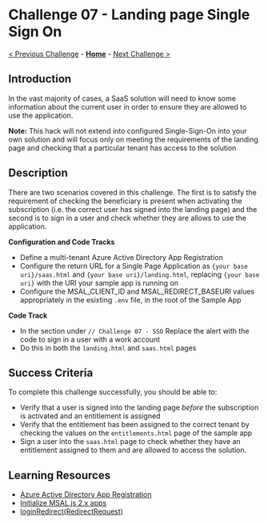 # Challenge 07 - Landing page Single Sign On

[< Previous Challenge](./Challenge-06.md) - **[Home](../README.md)** - [Next Challenge >](./Challenge-08.md)

## Introduction

In the vast majority of cases, a SaaS solution will need to know some information about the current user in order to ensure they are allowed to use the application.

**Note:** This hack will not extend into configured Single-Sign-On into your own solution and will focus only on meeting the requirements of the landing page and checking that a particular tenant has access to the solution

## Description

There are two scenarios covered in this challenge. The first is to satisfy the requirement of checking the beneficiary is present when activating the subscription (i.e. the correct user has signed into the landing page) and the second is to sign in a user and check whether they are allows to use the application.

**Configuration and Code Tracks**

- Define a multi-tenant Azure Active Directory App Registration
- Configure the return URL for a Single Page Application as `{your base uri}/saas.html` and `{your base uri}/landing.html`, replacing `{your base uri}` with the URI your sample app is running on
- Configure the MSAL_CLIENT_ID and MSAL_REDIRECT_BASEURI values appropriately in the esixting `.env` file, in the root of the Sample App

**Code Track**

- In the section under `// Challenge 07 - SSO` Replace the alert with the code to sign in a user with a work account
- Do this in both the `landing.html` and `saas.html` pages

## Success Criteria

To complete this challenge successfully, you should be able to:
- Verify that a user is signed into the landing page _before_ the subscription is activated and an entitlement is assigned
- Verify that the entitlement has been assigned to the correct tenant by checking the values on the `entitlements.html` page of the sample app
- Sign a user into the `saas.html` page to check whether they have an entitlement assigned to them and are allowed to access the solution.

## Learning Resources

- [Azure Active Directory App Registration](https://docs.microsoft.com/en-us/azure/active-directory/develop/quickstart-register-app)
- [Initialize MSAL.js 2.x apps](https://learn.microsoft.com/en-us/azure/active-directory/develop/msal-js-initializing-client-applications#initialize-msaljs-2x-apps)
- [loginRedirect(RedirectRequest)](https://learn.microsoft.com/en-us/javascript/api/@azure/msal-browser/publicclientapplication#@azure-msal-browser-publicclientapplication-loginredirect)